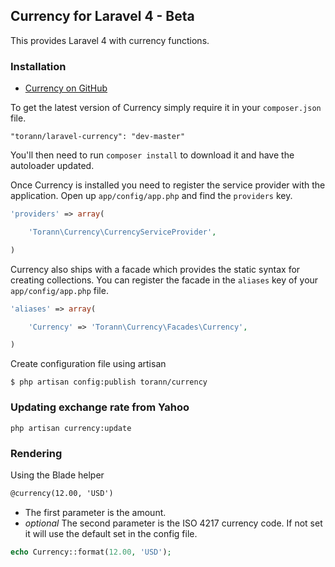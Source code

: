 ## Currency for Laravel 4 - Beta

This provides Laravel 4 with currency functions.

### Installation

- [Currency on GitHub](https://github.com/torann/laravel-currency)

To get the latest version of Currency simply require it in your `composer.json` file.

~~~
"torann/laravel-currency": "dev-master"
~~~

You'll then need to run `composer install` to download it and have the autoloader updated.

Once Currency is installed you need to register the service provider with the application. Open up `app/config/app.php` and find the `providers` key.

~~~php
'providers' => array(

    'Torann\Currency\CurrencyServiceProvider',

)
~~~

Currency also ships with a facade which provides the static syntax for creating collections. You can register the facade in the `aliases` key of your `app/config/app.php` file.

~~~php
'aliases' => array(

    'Currency' => 'Torann\Currency\Facades\Currency',

)
~~~

Create configuration file using artisan

~~~
$ php artisan config:publish torann/currency
~~~

### Updating exchange rate from Yahoo

~~~
php artisan currency:update
~~~

### Rendering

Using the Blade helper

~~~html
@currency(12.00, 'USD')
~~~

- The first parameter is the amount.
- *optional* The second parameter is the ISO 4217 currency code. If not set it will use the default set in the config file.

~~~php
echo Currency::format(12.00, 'USD');
~~~

